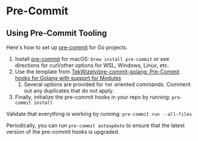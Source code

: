 # Pre-Commit


## Using Pre-Commit Tooling

Here&#39;s how to set up [pre-commit](https://bit.ly/3szdwNf) for Go projects.

1. Install [pre-commit](https://bit.ly/2O9urag) for macOS: `brew install pre-commit` or see directions for curl/other options for WSL, Windows, Linux, etc.
1. Use the template from [TekWizely/pre-commit-golang: Pre-Commit hooks for Golang with support for Modules](https://bit.ly/31w3gtk)
   1. Several options are provided for `fmt` oriented commands.
      Comment out any duplicates that do not apply.
1. Finally, initialize the pre-commit hooks in your repo by running: `pre-commit install`

Validate that everything is working by running: `pre-commit run --all-files`

Periodically, you can run `pre-commit autoupdate` to ensure that the latest version of the pre-commit hooks is upgraded.

